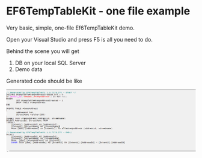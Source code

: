 # EF6TempTableKit - one file example

Very basic, simple, one-file Ef6TempTableKit demo. 

Open your Visual Studio and press F5 is all you need to do.

Behind the scene you will get
1. DB on your local SQL Server
2. Demo data

Generated code should be like

![Final T-SQL](EF6TempTableKitOneFileExample/QueryWithTempTable.png)
